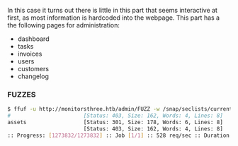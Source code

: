 In this case it turns out there is little in this part that seems interactive at first, as most information is hardcoded into the webpage. This part has a the following pages for administration:

- dashboard
- tasks
- invoices
- users
- customers
- changelog

### FUZZES

```bash
$ ffuf -u http://monitorsthree.htb/admin/FUZZ -w /snap/seclists/current/Discovery/Web-Content/directory-list-2.3-big.txt 
#                       [Status: 403, Size: 162, Words: 4, Lines: 8]
assets                  [Status: 301, Size: 178, Words: 6, Lines: 8]
                        [Status: 403, Size: 162, Words: 4, Lines: 8]
:: Progress: [1273832/1273832] :: Job [1/1] :: 528 req/sec :: Duration: [0:40:12] :: Errors: 0 ::

```